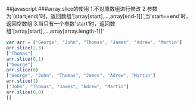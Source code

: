##javascript
###array.slice的使用
1.不对原数组进行修改
2.参数为'(start,end)'时，返回数组'[array[start],...,array[end-1]]',当'start==end'时，返回空数组
3.当只有一个参数'start'时，返回数组'[array[start],...,array[array.length-1]]'
```javascript
var arr = ["George", "John", "Thomas", "James", "Adrew", "Martin"]
arr.slice(2,3)
["Thomas"]
arr.slice(0,1)
["George"]
arr.slice(0)
["George", "John", "Thomas", "James", "Adrew", "Martin"]
arr.slice(1)
["John", "Thomas", "James", "Adrew", "Martin"]
arr.slice(0,0)
[]
```
